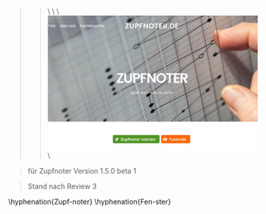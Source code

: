 
> >\ \ \ ![](../ZAUX_Images/000_frontimage.jpg) \  

> für Zupfnoter Version 1.5.0 beta 1

> Stand nach Review 3 

\hyphenation{Zupf-noter}
\hyphenation{Fen-ster}

